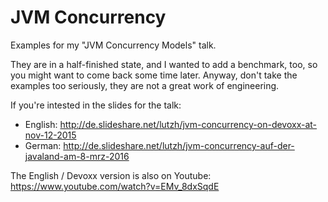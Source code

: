 # JVM Concurrency

Examples for my "JVM Concurrency Models" talk.

They are in a half-finished state, and I wanted to add a benchmark, too, so you might want to come back some time later. Anyway, don't take the examples too seriously, they are not a great work of engineering.

If you're intested in the slides for the talk:
* English: http://de.slideshare.net/lutzh/jvm-concurrency-on-devoxx-at-nov-12-2015
* German: http://de.slideshare.net/lutzh/jvm-concurrency-auf-der-javaland-am-8-mrz-2016

The English / Devoxx version is also on Youtube: https://www.youtube.com/watch?v=EMv_8dxSqdE

